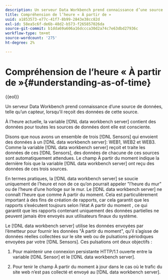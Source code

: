 ```yaml
---
description: Un serveur Data Workbench prend connaissance d’une source de données, telle qu’un capteur, lorsqu’il reçoit des données de cette source.
title: Compréhension de l’heure « À partir de »
uuid: a1853573-e77c-41f7-8b99-2843e38cc82d
exl-id: 58ea5c6f-de6b-48d2-b573-f265857026da
source-git-commit: b1dda69a606a16dccca30d2a74c7e63dbd27936c
workflow-type: tm+mt
source-wordcount: '275'
ht-degree: 2%

---
```


# Compréhension de l’heure « À partir de »{#understanding-as-of-time}

{{eol}}

Un serveur Data Workbench prend connaissance d’une source de données, telle qu’un capteur, lorsqu’il reçoit des données de cette source.

À l’heure actuelle, la variable [!DNL data workbench server] contient des données pour toutes les sources de données dont elle est consciente.

Disons que nous avons un ensemble de trois [!DNL Sensors] qui envoient des données à un [!DNL data workbench server]: WEB1, WEB2 et WEB3. Comme la variable [!DNL data workbench server] reçoit et traite les données de ces [!DNL Sensors], des données de chacune de ces sources sont automatiquement attendues. Le champ À partir du moment indique la dernière fois que la variable [!DNL data workbench server] ont reçu des données de ces trois sources.

En termes pratiques, la [!DNL data workbench server] se soucie uniquement de l’heure et non de ce qu’on pourrait appeler &quot;l’heure du mur&quot; ou de l’heure d’une horloge sur le mur. Le [!DNL data workbench server] ne connaît l’heure que comme À partir du moment. Cela est particulièrement important à des fins de création de rapports, car cela garantit que les rapports s’exécutent toujours selon l’état A partir du moment , ce qui garantit que les rapports contenant uniquement des données partielles ne peuvent jamais être envoyés aux utilisateurs finaux du système.

Le [!DNL data workbench server] utilise les données envoyées par l’émetteur pour fournir les données &quot;À partir du moment&quot;, qu’il s’agisse de données réelles collectées sur le site web ou de pulsations périodiques envoyées par votre [!DNL Sensors]. Ces pulsations ont deux objectifs :

1. Pour maintenir une connexion persistante HTTP/1.1 ouverte entre la variable [!DNL Sensor] et le [!DNL data workbench server].

1. Pour tenir le champ À partir du moment à jour dans le cas où le trafic du site web n’est pas collecté et envoyé au [!DNL data workbench server].
